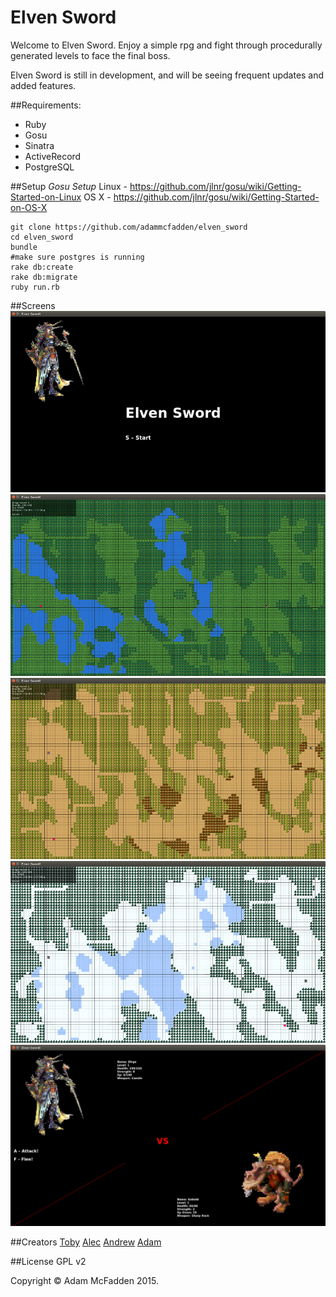 # Elven Sword

Welcome to Elven Sword. Enjoy a simple rpg and fight through procedurally generated levels to face the final boss.

Elven Sword is still in development, and will be seeing frequent updates and added features.


##Requirements:
- Ruby
- Gosu
- Sinatra
- ActiveRecord
- PostgreSQL

##Setup
*Gosu Setup*
Linux - https://github.com/jlnr/gosu/wiki/Getting-Started-on-Linux
OS X - https://github.com/jlnr/gosu/wiki/Getting-Started-on-OS-X


```
git clone https://github.com/adammcfadden/elven_sword
cd elven_sword
bundle
#make sure postgres is running
rake db:create
rake db:migrate
ruby run.rb

```

##Screens
![Start Screen](screens/opening_scaled.png)
![Forest Map](screens/forest_map.png)
![Desert Map](screens/desert_map.png)
![Snow Map](screens/snow_map.png)
![Battle](screens/battle.png)

##Creators
[Toby](https://github.com/tobyalden)
[Alec](https://github.com/Ginkko)
[Andrew](https://github.com/ampletorque)
[Adam](https://github.com/adammcfadden)


##License
GPL v2

Copyright &copy; Adam McFadden 2015.

